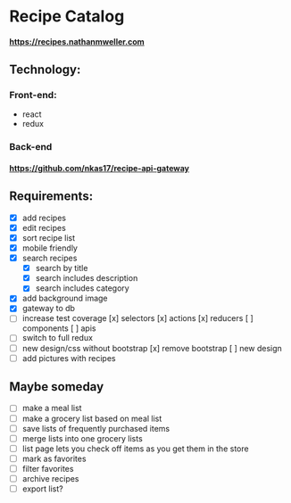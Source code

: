 # Recipe Catalog
#### https://recipes.nathanmweller.com
## Technology:
### Front-end:
* react
* redux
### Back-end
#### https://github.com/nkas17/recipe-api-gateway

## Requirements:
* [x] add recipes
* [x] edit recipes
* [x] sort recipe list
* [x] mobile friendly
* [x] search recipes
	* [x] search by title
	* [x] search includes description
	* [x] search includes category
* [x] add background image
* [x] gateway to db
* [ ] increase test coverage
		[x] selectors
		[x] actions
		[x] reducers
		[ ] components
		[ ] apis
* [ ] switch to full redux
* [ ] new design/css without bootstrap
		[x] remove bootstrap
		[ ] new design
* [ ] add pictures with recipes

## Maybe someday
* [ ] make a meal list
* [ ] make a grocery list based on meal list
* [ ] save lists of frequently purchased items
* [ ] merge lists into one grocery lists
* [ ] list page lets you check off items as you get them in the store
* [ ] mark as favorites
* [ ] filter favorites
* [ ] archive recipes
* [ ] export list?

